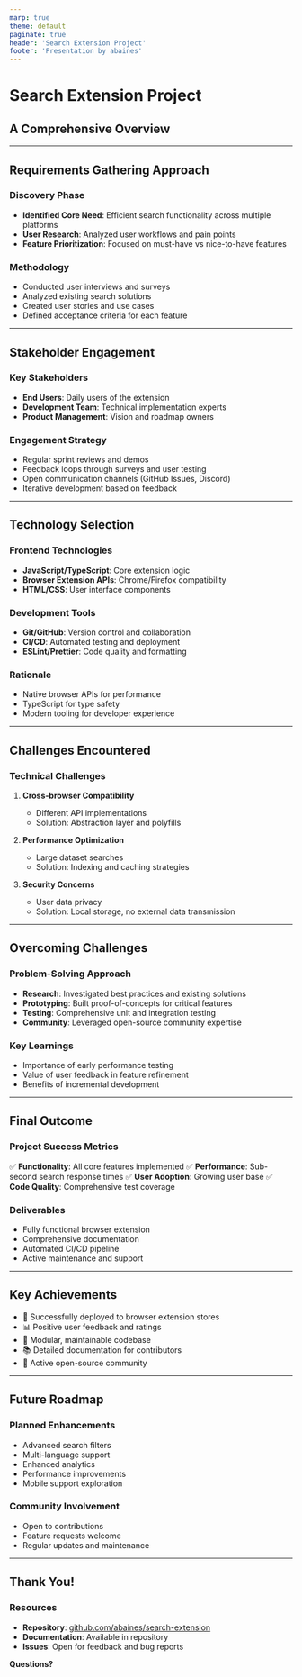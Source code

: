 ```yaml
---
marp: true
theme: default
paginate: true
header: 'Search Extension Project'
footer: 'Presentation by abaines'
---
```


# Search Extension Project
## A Comprehensive Overview

---

## Requirements Gathering Approach

### Discovery Phase
- **Identified Core Need**: Efficient search functionality across multiple platforms
- **User Research**: Analyzed user workflows and pain points
- **Feature Prioritization**: Focused on must-have vs nice-to-have features

### Methodology
- Conducted user interviews and surveys
- Analyzed existing search solutions
- Created user stories and use cases
- Defined acceptance criteria for each feature

---

## Stakeholder Engagement

### Key Stakeholders
- **End Users**: Daily users of the extension
- **Development Team**: Technical implementation experts
- **Product Management**: Vision and roadmap owners

### Engagement Strategy
- Regular sprint reviews and demos
- Feedback loops through surveys and user testing
- Open communication channels (GitHub Issues, Discord)
- Iterative development based on feedback

---

## Technology Selection

### Frontend Technologies
- **JavaScript/TypeScript**: Core extension logic
- **Browser Extension APIs**: Chrome/Firefox compatibility
- **HTML/CSS**: User interface components

### Development Tools
- **Git/GitHub**: Version control and collaboration
- **CI/CD**: Automated testing and deployment
- **ESLint/Prettier**: Code quality and formatting

### Rationale
- Native browser APIs for performance
- TypeScript for type safety
- Modern tooling for developer experience

---

## Challenges Encountered

### Technical Challenges
1. **Cross-browser Compatibility**
   - Different API implementations
   - Solution: Abstraction layer and polyfills

2. **Performance Optimization**
   - Large dataset searches
   - Solution: Indexing and caching strategies

3. **Security Concerns**
   - User data privacy
   - Solution: Local storage, no external data transmission

---

## Overcoming Challenges

### Problem-Solving Approach
- **Research**: Investigated best practices and existing solutions
- **Prototyping**: Built proof-of-concepts for critical features
- **Testing**: Comprehensive unit and integration testing
- **Community**: Leveraged open-source community expertise

### Key Learnings
- Importance of early performance testing
- Value of user feedback in feature refinement
- Benefits of incremental development

---

## Final Outcome

### Project Success Metrics
✅ **Functionality**: All core features implemented
✅ **Performance**: Sub-second search response times
✅ **User Adoption**: Growing user base
✅ **Code Quality**: Comprehensive test coverage

### Deliverables
- Fully functional browser extension
- Comprehensive documentation
- Automated CI/CD pipeline
- Active maintenance and support

---

## Key Achievements

- 🚀 Successfully deployed to browser extension stores
- 📊 Positive user feedback and ratings
- 🔧 Modular, maintainable codebase
- 📚 Detailed documentation for contributors
- 🤝 Active open-source community

---

## Future Roadmap

### Planned Enhancements
- Advanced search filters
- Multi-language support
- Enhanced analytics
- Performance improvements
- Mobile support exploration

### Community Involvement
- Open to contributions
- Feature requests welcome
- Regular updates and maintenance

---

## Thank You!

### Resources
- **Repository**: [github.com/abaines/search-extension](https://github.com/abaines/search-extension)
- **Documentation**: Available in repository
- **Issues**: Open for feedback and bug reports

**Questions?**
